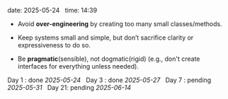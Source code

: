 date: 2025-05-24  
time: 14:39  

- Avoid **over-engineering** by creating too many small classes/methods.
    
- Keep systems small and simple, but don’t sacrifice clarity or expressiveness to do so.
    
- Be **pragmatic**(sensible), not dogmatic(rigid) (e.g., don't create interfaces for everything unless needed).
    


Day 1 : done *2025-05-24*  
Day 3 : done *2025-05-27*  
Day 7 : pending *2025-05-31*  
Day 21: pending *2025-06-14*